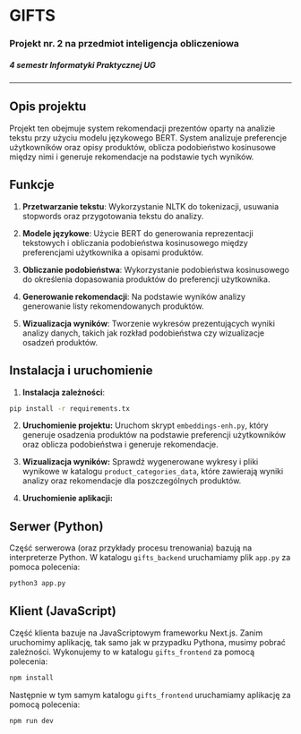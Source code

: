 # GIFTS
### Projekt nr. 2 na przedmiot inteligencja obliczeniowa
##### 4 semestr Informatyki Praktycznej UG

---

## Opis projektu

Projekt ten obejmuje system rekomendacji prezentów oparty na analizie tekstu przy użyciu modelu językowego BERT. System analizuje preferencje użytkowników oraz opisy produktów, oblicza podobieństwo kosinusowe między nimi i generuje rekomendacje na podstawie tych wyników.

## Funkcje

1. **Przetwarzanie tekstu**: Wykorzystanie NLTK do tokenizacji, usuwania stopwords oraz przygotowania tekstu do analizy.

2. **Modele językowe**: Użycie BERT do generowania reprezentacji tekstowych i obliczania podobieństwa kosinusowego między preferencjami użytkownika a opisami produktów.

3. **Obliczanie podobieństwa**: Wykorzystanie podobieństwa kosinusowego do określenia dopasowania produktów do preferencji użytkownika.

4. **Generowanie rekomendacji**: Na podstawie wyników analizy generowanie listy rekomendowanych produktów.

5. **Wizualizacja wyników**: Tworzenie wykresów prezentujących wyniki analizy danych, takich jak rozkład podobieństwa czy wizualizacje osadzeń produktów.

## Instalacja i uruchomienie

1. **Instalacja zależności**:
```bash
pip install -r requirements.tx
```

2. **Uruchomienie projektu:**
Uruchom skrypt `embeddings-enh.py`, który generuje osadzenia produktów na podstawie preferencji użytkowników oraz oblicza podobieństwa i generuje rekomendacje.


3. **Wizualizacja wyników:**
Sprawdź wygenerowane wykresy i pliki wynikowe w katalogu `product_categories_data`, które zawierają wyniki analizy oraz rekomendacje dla poszczególnych produktów.

4. **Uruchomienie aplikacji:**

## Serwer (Python)
Część serwerowa (oraz przykłady procesu trenowania) bazują na interpreterze Python. W katalogu `gifts_backend` uruchamiamy plik `app.py` za pomoca polecenia:
```bash
python3 app.py
```

## Klient (JavaScript)
Część klienta bazuje na JavaScriptowym frameworku Next.js. Zanim uruchomimy aplikację, tak samo jak w przypadku Pythona, musimy pobrać zależności. Wykonujemy to w katalogu `gifts_frontend` za pomocą polecenia:
```bash
npm install
```

Następnie w tym samym katalogu `gifts_frontend` uruchamiamy aplikację za pomocą polecenia:
```bash
npm run dev
```